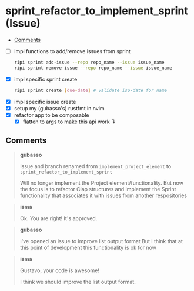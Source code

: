 # sprint_refactor_to_implement_sprint (Issue)

<!-- toc GFM -->

* [Comments](#comments)

<!-- toc -->

- [ ] impl functions to add/remove issues from sprint
    ```sh
    ripi sprint add-issue --repo repo_name --issue issue_name
    ripi sprint remove-issue --repo repo_name --issue issue_name
    ```
- [x] impl specific sprint create
    ```sh
    ripi sprint create [due-date] # validate iso-date for name
    ```
- [x] impl specific issue create
- [x] setup my (gubasso's) rustfmt in nvim
- [x] refactor app to be composable
    - [x] flatten to args to make this api work ↴

## Comments

> **gubasso**
> 
> Issue and branch renamed from `implement_project_element` to `sprint_refactor_to_implement_sprint`
>
> Will no longer implement the Project element/functionality. But now the focus is to refactor Clap structures and
> implement the Sprint functionality that associates it with issues from another respositories

> **isma**
> 
> Ok. You are right! It's approved.

> **gubasso**
> 
> I've opened an issue to improve list output format
> But I think that at this point of development this functionality is ok for now


> **isma**
> 
> Gustavo, your code is awesome!
>
> I think we should improve the list output format.
